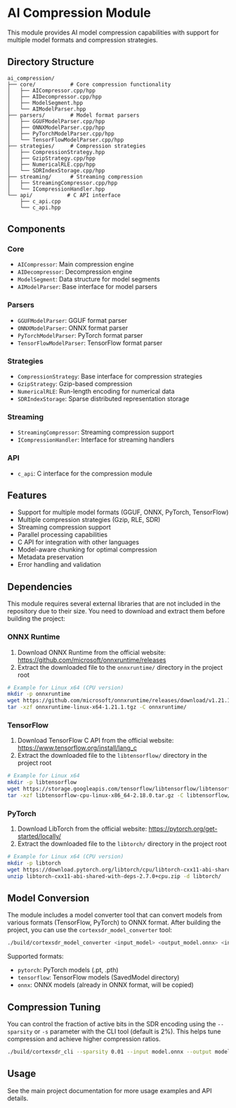 # AI Compression Module

This module provides AI model compression capabilities with support for multiple model formats and compression strategies.

## Directory Structure

```
ai_compression/
├── core/           # Core compression functionality
│   ├── AICompressor.cpp/hpp
│   ├── AIDecompressor.cpp/hpp
│   ├── ModelSegment.hpp
│   └── AIModelParser.hpp
├── parsers/        # Model format parsers
│   ├── GGUFModelParser.cpp/hpp
│   ├── ONNXModelParser.cpp/hpp
│   ├── PyTorchModelParser.cpp/hpp
│   └── TensorFlowModelParser.cpp/hpp
├── strategies/     # Compression strategies
│   ├── CompressionStrategy.hpp
│   ├── GzipStrategy.cpp/hpp
│   ├── NumericalRLE.cpp/hpp
│   └── SDRIndexStorage.cpp/hpp
├── streaming/      # Streaming compression
│   ├── StreamingCompressor.cpp/hpp
│   └── ICompressionHandler.hpp
└── api/           # C API interface
    ├── c_api.cpp
    └── c_api.hpp
```

## Components

### Core
- `AICompressor`: Main compression engine
- `AIDecompressor`: Decompression engine
- `ModelSegment`: Data structure for model segments
- `AIModelParser`: Base interface for model parsers

### Parsers
- `GGUFModelParser`: GGUF format parser
- `ONNXModelParser`: ONNX format parser
- `PyTorchModelParser`: PyTorch format parser
- `TensorFlowModelParser`: TensorFlow format parser

### Strategies
- `CompressionStrategy`: Base interface for compression strategies
- `GzipStrategy`: Gzip-based compression
- `NumericalRLE`: Run-length encoding for numerical data
- `SDRIndexStorage`: Sparse distributed representation storage

### Streaming
- `StreamingCompressor`: Streaming compression support
- `ICompressionHandler`: Interface for streaming handlers

### API
- `c_api`: C interface for the compression module

## Features

- Support for multiple model formats (GGUF, ONNX, PyTorch, TensorFlow)
- Multiple compression strategies (Gzip, RLE, SDR)
- Streaming compression support
- Parallel processing capabilities
- C API for integration with other languages
- Model-aware chunking for optimal compression
- Metadata preservation
- Error handling and validation

## Dependencies

This module requires several external libraries that are not included in the repository due to their size. You need to download and extract them before building the project:

### ONNX Runtime

1. Download ONNX Runtime from the official website: https://github.com/microsoft/onnxruntime/releases
2. Extract the downloaded file to the `onnxruntime/` directory in the project root

```bash
# Example for Linux x64 (CPU version)
mkdir -p onnxruntime
wget https://github.com/microsoft/onnxruntime/releases/download/v1.21.1/onnxruntime-linux-x64-1.21.1.tgz
tar -xzf onnxruntime-linux-x64-1.21.1.tgz -C onnxruntime/
```

### TensorFlow

1. Download TensorFlow C API from the official website: https://www.tensorflow.org/install/lang_c
2. Extract the downloaded file to the `libtensorflow/` directory in the project root

```bash
# Example for Linux x64
mkdir -p libtensorflow
wget https://storage.googleapis.com/tensorflow/libtensorflow/libtensorflow-cpu-linux-x86_64-2.18.0.tar.gz
tar -xzf libtensorflow-cpu-linux-x86_64-2.18.0.tar.gz -C libtensorflow/
```

### PyTorch

1. Download LibTorch from the official website: https://pytorch.org/get-started/locally/
2. Extract the downloaded file to the `libtorch/` directory in the project root

```bash
# Example for Linux x64 (CPU version)
mkdir -p libtorch
wget https://download.pytorch.org/libtorch/cpu/libtorch-cxx11-abi-shared-with-deps-2.7.0%2Bcpu.zip
unzip libtorch-cxx11-abi-shared-with-deps-2.7.0+cpu.zip -d libtorch/
```

## Model Conversion

The module includes a model converter tool that can convert models from various formats (TensorFlow, PyTorch) to ONNX format. After building the project, you can use the `cortexsdr_model_converter` tool:

```bash
./build/cortexsdr_model_converter <input_model> <output_model.onnx> <input_format>
```

Supported formats:
- `pytorch`: PyTorch models (.pt, .pth)
- `tensorflow`: TensorFlow models (SavedModel directory)
- `onnx`: ONNX models (already in ONNX format, will be copied)

## Compression Tuning

You can control the fraction of active bits in the SDR encoding using the `--sparsity` or `-s` parameter with the CLI tool (default is 2%). This helps tune compression and achieve higher compression ratios.

```bash
./build/cortexsdr_cli --sparsity 0.01 --input model.onnx --output model.compressed
```

## Usage

See the main project documentation for more usage examples and API details.